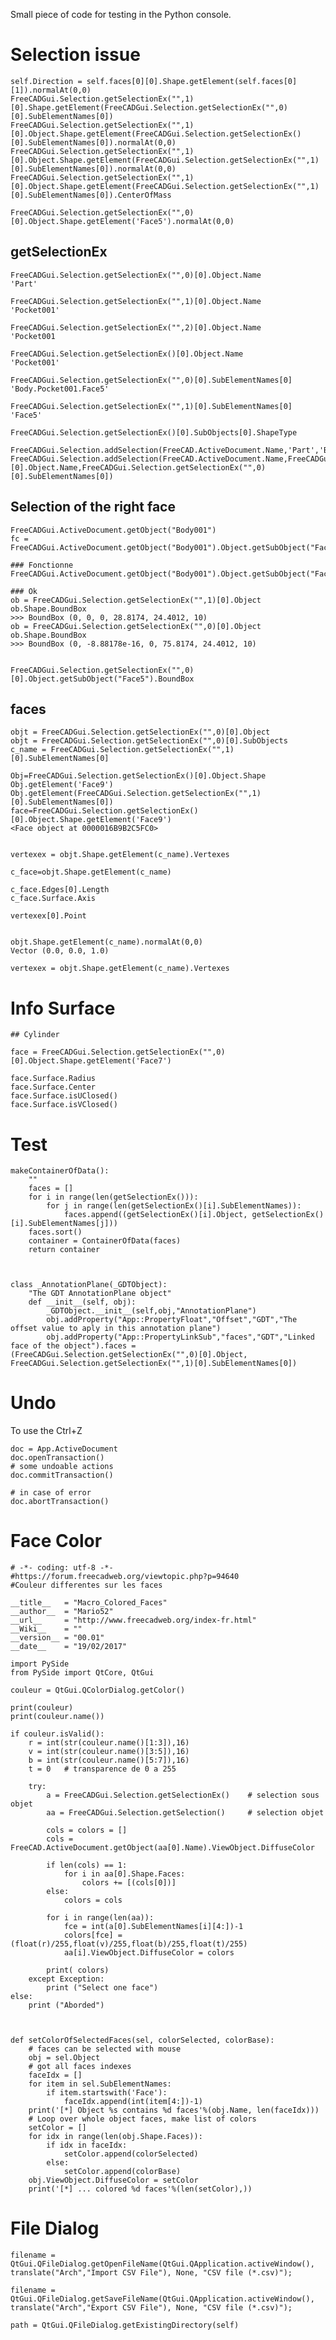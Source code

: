 
Small piece of code for testing in the Python console.

# Selection issue

	self.Direction = self.faces[0][0].Shape.getElement(self.faces[0][1]).normalAt(0,0)
	FreeCADGui.Selection.getSelectionEx("",1)[0].Shape.getElement(FreeCADGui.Selection.getSelectionEx("",0)[0].SubElementNames[0])
	FreeCADGui.Selection.getSelectionEx("",1)[0].Object.Shape.getElement(FreeCADGui.Selection.getSelectionEx()[0].SubElementNames[0]).normalAt(0,0)
	FreeCADGui.Selection.getSelectionEx("",1)[0].Object.Shape.getElement(FreeCADGui.Selection.getSelectionEx("",1)[0].SubElementNames[0]).normalAt(0,0)
	FreeCADGui.Selection.getSelectionEx("",1)[0].Object.Shape.getElement(FreeCADGui.Selection.getSelectionEx("",1)[0].SubElementNames[0]).CenterOfMass

	FreeCADGui.Selection.getSelectionEx("",0)[0].Object.Shape.getElement('Face5').normalAt(0,0)

## getSelectionEx

	FreeCADGui.Selection.getSelectionEx("",0)[0].Object.Name
	'Part'

	FreeCADGui.Selection.getSelectionEx("",1)[0].Object.Name
	'Pocket001'

	FreeCADGui.Selection.getSelectionEx("",2)[0].Object.Name
	'Pocket001
	
	FreeCADGui.Selection.getSelectionEx()[0].Object.Name
	'Pocket001'

	FreeCADGui.Selection.getSelectionEx("",0)[0].SubElementNames[0]
	'Body.Pocket001.Face5'
	 
	FreeCADGui.Selection.getSelectionEx("",1)[0].SubElementNames[0]
	'Face5'
	
	FreeCADGui.Selection.getSelectionEx()[0].SubObjects[0].ShapeType
	
	FreeCADGui.Selection.addSelection(FreeCAD.ActiveDocument.Name,'Part','Body001.Pocket003.Face5')
	FreeCADGui.Selection.addSelection(FreeCAD.ActiveDocument.Name,FreeCADGui.Selection.getSelectionEx("",0)[0].Object.Name,FreeCADGui.Selection.getSelectionEx("",0)[0].SubElementNames[0])

## Selection of the right face

	FreeCADGui.ActiveDocument.getObject("Body001")
	fc = FreeCADGui.ActiveDocument.getObject("Body001").Object.getSubObject("Face5")

	### Fonctionne
	FreeCADGui.ActiveDocument.getObject("Body001").Object.getSubObject("Face5").BoundBox

	### Ok
	ob = FreeCADGui.Selection.getSelectionEx("",1)[0].Object
	ob.Shape.BoundBox
	>>> BoundBox (0, 0, 0, 28.8174, 24.4012, 10)
	ob = FreeCADGui.Selection.getSelectionEx("",0)[0].Object
	ob.Shape.BoundBox
	>>> BoundBox (0, -8.88178e-16, 0, 75.8174, 24.4012, 10)
	
	
	FreeCADGui.Selection.getSelectionEx("",0)[0].Object.getSubObject("Face5").BoundBox
	

## faces

	objt = FreeCADGui.Selection.getSelectionEx("",0)[0].Object
	objt = FreeCADGui.Selection.getSelectionEx("",0)[0].SubObjects
	c_name = FreeCADGui.Selection.getSelectionEx("",1)[0].SubElementNames[0]

	Obj=FreeCADGui.Selection.getSelectionEx()[0].Object.Shape
	Obj.getElement('Face9')
	Obj.getElement(FreeCADGui.Selection.getSelectionEx("",1)[0].SubElementNames[0])
	face=FreeCADGui.Selection.getSelectionEx()[0].Object.Shape.getElement('Face9')
	<Face object at 0000016B9B2C5FC0>
	
	
	vertexex = objt.Shape.getElement(c_name).Vertexes

	c_face=objt.Shape.getElement(c_name)

	c_face.Edges[0].Length
	c_face.Surface.Axis

	vertexex[0].Point
 
 
	objt.Shape.getElement(c_name).normalAt(0,0)
	Vector (0.0, 0.0, 1.0)

	vertexex = objt.Shape.getElement(c_name).Vertexes

# Info Surface
	
	## Cylinder
	
	face = FreeCADGui.Selection.getSelectionEx("",0)[0].Object.Shape.getElement('Face7')
	
	face.Surface.Radius
	face.Surface.Center
	face.Surface.isUClosed()
	face.Surface.isVClosed()

# Test

	makeContainerOfData():
		""
		faces = []
		for i in range(len(getSelectionEx())):
			for j in range(len(getSelectionEx()[i].SubElementNames)):
				faces.append((getSelectionEx()[i].Object, getSelectionEx()[i].SubElementNames[j]))
		faces.sort()
		container = ContainerOfData(faces)
		return container



	class _AnnotationPlane(_GDTObject):
		"The GDT AnnotationPlane object"
		def __init__(self, obj):
			_GDTObject.__init__(self,obj,"AnnotationPlane")
			obj.addProperty("App::PropertyFloat","Offset","GDT","The offset value to aply in this annotation plane")
			obj.addProperty("App::PropertyLinkSub","faces","GDT","Linked face of the object").faces = (FreeCADGui.Selection.getSelectionEx("",0)[0].Object, FreeCADGui.Selection.getSelectionEx("",1)[0].SubElementNames[0])

#  Undo

To use the Ctrl+Z

	doc = App.ActiveDocument
	doc.openTransaction()
	# some undoable actions
	doc.commitTransaction()

	# in case of error
	doc.abortTransaction()


# Face Color

	# -*- coding: utf-8 -*-
	#https://forum.freecadweb.org/viewtopic.php?p=94640
	#Couleur differentes sur les faces

	__title__   = "Macro_Colored_Faces"
	__author__  = "Mario52"
	__url__     = "http://www.freecadweb.org/index-fr.html"
	__Wiki__    = ""
	__version__ = "00.01"
	__date__    = "19/02/2017"

	import PySide
	from PySide import QtCore, QtGui

	couleur = QtGui.QColorDialog.getColor()

	print(couleur)
	print(couleur.name())

	if couleur.isValid():
		r = int(str(couleur.name()[1:3]),16)
		v = int(str(couleur.name()[3:5]),16)
		b = int(str(couleur.name()[5:7]),16)
		t = 0   # transparence de 0 a 255

		try:
			a = FreeCADGui.Selection.getSelectionEx()    # selection sous objet
			aa = FreeCADGui.Selection.getSelection()     # selection objet
		
			cols = colors = []
			cols = FreeCAD.ActiveDocument.getObject(aa[0].Name).ViewObject.DiffuseColor
			
			if len(cols) == 1:
				for i in aa[0].Shape.Faces:
					colors += [(cols[0])]
			else:
				colors = cols
			
			for i in range(len(aa)):
				fce = int(a[0].SubElementNames[i][4:])-1
				colors[fce] = (float(r)/255,float(v)/255,float(b)/255,float(t)/255)                         
				aa[i].ViewObject.DiffuseColor = colors 
				
			print( colors)
		except Exception:
			print ("Select one face")
	else:
		print ("Aborded")



	def setColorOfSelectedFaces(sel, colorSelected, colorBase):
		# faces can be selected with mouse
		obj = sel.Object
		# got all faces indexes
		faceIdx = []
		for item in sel.SubElementNames:
			if item.startswith('Face'):
				faceIdx.append(int(item[4:])-1)
		print('[*] Object %s contains %d faces'%(obj.Name, len(faceIdx)))
		# Loop over whole object faces, make list of colors
		setColor = []
		for idx in range(len(obj.Shape.Faces)):
			if idx in faceIdx:
				setColor.append(colorSelected)
			else:
				setColor.append(colorBase)
		obj.ViewObject.DiffuseColor = setColor
		print('[*] ... colored %d faces'%(len(setColor),))
	
	
# File Dialog

	filename = QtGui.QFileDialog.getOpenFileName(QtGui.QApplication.activeWindow(), translate("Arch","Import CSV File"), None, "CSV file (*.csv)");

	filename = QtGui.QFileDialog.getSaveFileName(QtGui.QApplication.activeWindow(), translate("Arch","Export CSV File"), None, "CSV file (*.csv)");

	path = QtGui.QFileDialog.getExistingDirectory(self)
